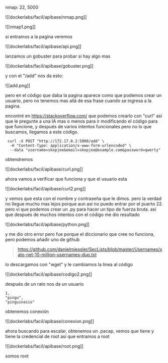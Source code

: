 nmap: 22, 5000

![[dockerlabs/facil/apibase/nmap.png]]

![[nmap1.png]]

si entramos a la pagina veremos 

![[dockerlabs/facil/apibase/api.png]]

lanzamos un gobuster para probar si hay algo mas

![[dockerlabs/facil/apibase/gobuster.png]]

y con el "/add" nos da esto: 

![[add.png]]

pero en el código que daba la pagina aparece como que podemos crear un usuario, pero no tenemos mas allá de esa frase cuando se ingresa a la pagina. 

encontré en https://stackoverflow.com/ que podemos crearlo con "curl" así que le pregunte a una IA mas o menos para ir modificando el código para que funcione, y después de varios intentos funcionales pero no lo que buscamos, llegamos a este código. 

     curl -X POST "http://172.17.0.2:5000/add" \                           
      -H "Content-Type: application/x-www-form-urlencoded" \       
      --data "username=skopjee&email=skopjee@example.com&password=qwerty"

obtendremos 

![[dockerlabs/facil/apibase/curl.png]]

ahora vamos a verificar que funciona y que el usuario esta

![[dockerlabs/facil/apibase/curl2.png]]

y vemos que esta con el nombre y contraseña que le dimos. pero la verdad no llegue mucho mas lejos porque aun así no puedo entrar por el puerto 22. pero vi que podemos crear un .py para hacer un tipo de fuerza bruta. así que después de muchos intentos con el código me dio resultado

![[dockerlabs/facil/apibase/python.png]]

y me dio otro error pero fue porque el diccionario que cree no funciona, pero podemos añadir uno de github

> https://github.com/danielmiessler/SecLists/blob/master/Usernames/xato-net-10-million-usernames-dup.txt

lo descargamos con "wget" y le cambiamos la linea al código

![[dockerlabs/facil/apibase/codigo2.png]]


después de un rato nos da un usuario 


    1, 
    "pingu", 
    "pinguinasio"

obtenemos conexión

![[dockerlabs/facil/apibase/conexion.png]]

ahora buscando para escalar, obtenemos un .pacap, vemos que tiene y tiene la credencial de root así que entramos a root 

![[dockerlabs/facil/apibase/root.png]]

somos root